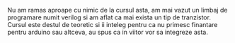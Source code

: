 Nu am ramas aproape cu nimic de la cursul asta, am mai vazut un limbaj de programare numit verilog si am aflat ca mai exista un tip de tranzistor. Cursul este destul de teoretic si ii inteleg pentru ca nu primesc finantare pentru arduino sau altceva, au spus ca in viitor vor sa integreze asta.
